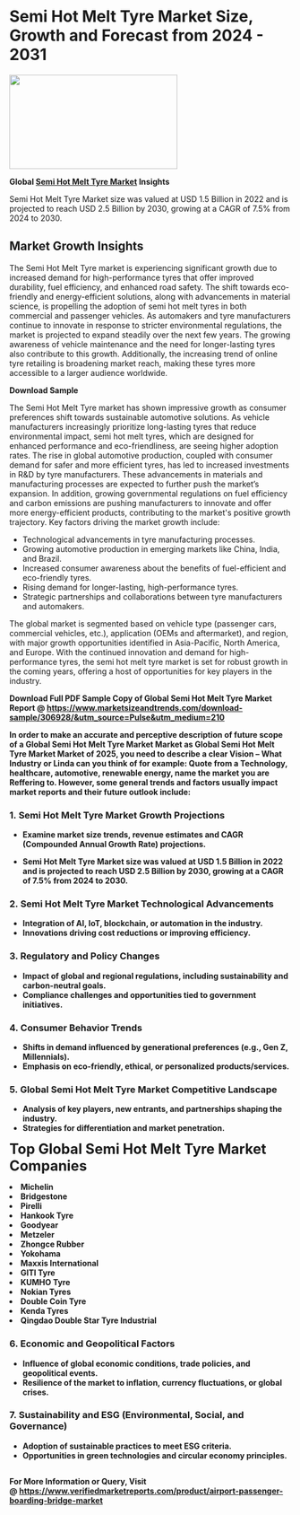 <H1>Semi Hot Melt Tyre Market Size, Growth and Forecast from 2024 - 2031</H1><img class="aligncenter size-medium wp-image-584254" src="https://thirdeyenews.in/wp-content/uploads/2024/09/Global-Market-Research-300x168.jpeg" alt="" width="300" height="168" /><p><strong>Global&nbsp;<a href="https://www.marketsizeandtrends.com/download-sample/306928/&amp;utm_source=Pulse&amp;utm_medium=210">Semi Hot Melt Tyre Market</a> Insights</strong></p><p>Semi Hot Melt Tyre Market size was valued at USD 1.5 Billion in 2022 and is projected to reach USD 2.5 Billion by 2030, growing at a CAGR of 7.5% from 2024 to 2030.</p><p><h2>Market Growth Insights</h2> <p>The Semi Hot Melt Tyre market is experiencing significant growth due to increased demand for high-performance tyres that offer improved durability, fuel efficiency, and enhanced road safety. The shift towards eco-friendly and energy-efficient solutions, along with advancements in material science, is propelling the adoption of semi hot melt tyres in both commercial and passenger vehicles. As automakers and tyre manufacturers continue to innovate in response to stricter environmental regulations, the market is projected to expand steadily over the next few years. The growing awareness of vehicle maintenance and the need for longer-lasting tyres also contribute to this growth. Additionally, the increasing trend of online tyre retailing is broadening market reach, making these tyres more accessible to a larger audience worldwide.</p> <p><strong>Download Sample</strong></p> <p>The Semi Hot Melt Tyre market has shown impressive growth as consumer preferences shift towards sustainable automotive solutions. As vehicle manufacturers increasingly prioritize long-lasting tyres that reduce environmental impact, semi hot melt tyres, which are designed for enhanced performance and eco-friendliness, are seeing higher adoption rates. The rise in global automotive production, coupled with consumer demand for safer and more efficient tyres, has led to increased investments in R&D by tyre manufacturers. These advancements in materials and manufacturing processes are expected to further push the market’s expansion. In addition, growing governmental regulations on fuel efficiency and carbon emissions are pushing manufacturers to innovate and offer more energy-efficient products, contributing to the market's positive growth trajectory. Key factors driving the market growth include: <ul> <li>Technological advancements in tyre manufacturing processes.</li> <li>Growing automotive production in emerging markets like China, India, and Brazil.</li> <li>Increased consumer awareness about the benefits of fuel-efficient and eco-friendly tyres.</li> <li>Rising demand for longer-lasting, high-performance tyres.</li> <li>Strategic partnerships and collaborations between tyre manufacturers and automakers.</li> </ul> <p>The global market is segmented based on vehicle type (passenger cars, commercial vehicles, etc.), application (OEMs and aftermarket), and region, with major growth opportunities identified in Asia-Pacific, North America, and Europe. With the continued innovation and demand for high-performance tyres, the semi hot melt tyre market is set for robust growth in the coming years, offering a host of opportunities for key players in the industry.</p> <p><strong></p><p><span class=""><strong>Download Full PDF Sample Copy of Global Semi Hot Melt Tyre Market Report</strong> @ <a href="https://www.marketsizeandtrends.com/download-sample/306928/&amp;utm_source=Pulse&amp;utm_medium=210" target="_blank">https://www.marketsizeandtrends.com/download-sample/306928/&amp;utm_source=Pulse&amp;utm_medium=210</a></span></p><p>In order to make an accurate and perceptive description of future scope of a Global&nbsp;Semi Hot Melt Tyre Market Market as Global&nbsp;Semi Hot Melt Tyre Market Market of 2025, you need to describe a clear Vision &ndash; What Industry or Linda can you think of for example: Quote from a Technology, healthcare, automotive, renewable energy, name the market you are Reffering to. However, some general trends and factors usually impact market reports and their future outlook include:</p><h3>1.&nbsp;<strong>Semi Hot Melt Tyre Market Growth Projections</strong></h3><ul><li>Examine market size trends, revenue estimates and CAGR (Compounded Annual Growth Rate) projections.</li><li><p>Semi Hot Melt Tyre Market size was valued at USD 1.5 Billion in 2022 and is projected to reach USD 2.5 Billion by 2030, growing at a CAGR of 7.5% from 2024 to 2030.</p></li></ul><h3>2.&nbsp;<strong>Semi Hot Melt Tyre Market Technological Advancements</strong></h3><ul><li>Integration of AI, IoT, blockchain, or automation in the industry.</li><li>Innovations driving cost reductions or improving efficiency.</li></ul><h3>3.&nbsp;<strong>Regulatory and Policy Changes</strong></h3><ul><li>Impact of global and regional regulations, including sustainability and carbon-neutral goals.</li><li>Compliance challenges and opportunities tied to government initiatives.</li></ul><h3>4.&nbsp;<strong>Consumer Behavior Trends</strong></h3><ul><li>Shifts in demand influenced by generational preferences (e.g., Gen Z, Millennials).</li><li>Emphasis on eco-friendly, ethical, or personalized products/services.</li></ul><h3>5.&nbsp;<strong>Global Semi Hot Melt Tyre Market Competitive Landscape</strong></h3><ul><li>Analysis of key players, new entrants, and partnerships shaping the industry.</li><li>Strategies for differentiation and market penetration.</li></ul><p data-pm-slice="1 1 []"><span style="color: inherit; font-family: inherit; font-size: 25px;">Top Global Semi Hot Melt Tyre Market Companies</span></p><div class="" data-test-id=""><p><li>Michelin</li><li> Bridgestone</li><li> Pirelli</li><li> Hankook Tyre</li><li> Goodyear</li><li> Metzeler</li><li> Zhongce Rubber</li><li> Yokohama</li><li> Maxxis International</li><li> GITI Tyre</li><li> KUMHO Tyre</li><li> Nokian Tyres</li><li> Double Coin Tyre</li><li> Kenda Tyres</li><li> Qingdao Double Star Tyre Industrial</li></p></div><h3>6.&nbsp;<strong>Economic and Geopolitical Factors</strong></h3><ul><li>Influence of global economic conditions, trade policies, and geopolitical events.</li><li>Resilience of the market to inflation, currency fluctuations, or global crises.</li></ul><h3>7.&nbsp;<strong>Sustainability and ESG (Environmental, Social, and Governance)</strong></h3><ul><li>Adoption of sustainable practices to meet ESG criteria.</li><li>Opportunities in green technologies and circular economy principles.</li></ul><h2><strong style="font-size: 14px;">For More Information or Query, Visit @&nbsp;</strong><a style="background-color: #ffffff; font-size: 14px;" href="https://www.marketsizeandtrends.com/report/semi-hot-melt-tyre-market/" target="_blank">https://www.verifiedmarketreports.com/product/airport-passenger-boarding-bridge-market</a></h2>
